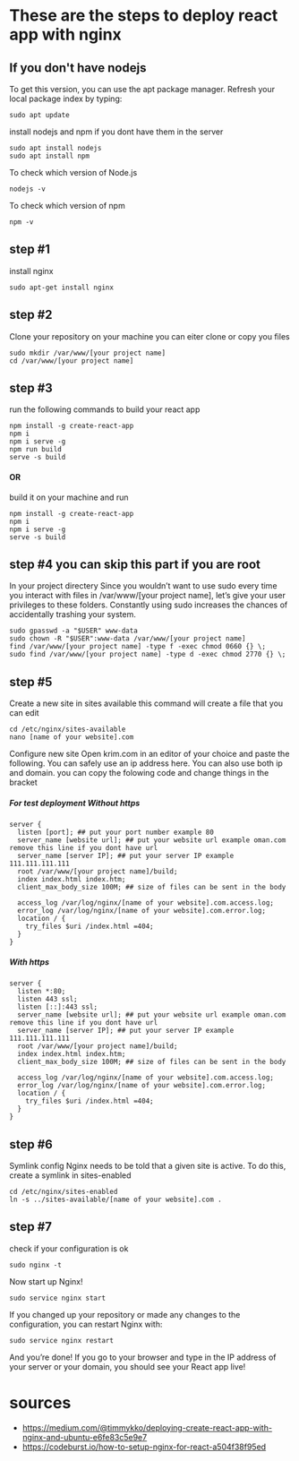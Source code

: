 # These are the steps to deploy react app with nginx
## If you don't have nodejs
To get this version, you can use the apt package manager. Refresh your local package index by typing:
```
sudo apt update
```
install nodejs and npm if you dont have them in the server
```
sudo apt install nodejs
sudo apt install npm
```

To check which version of Node.js 
```
nodejs -v
```
To check which version of npm
```
npm -v
```

## step #1

install nginx
```
sudo apt-get install nginx
```

## step #2 
Clone your repository on your machine
you can eiter clone or copy you files
```
sudo mkdir /var/www/[your project name]
cd /var/www/[your project name]
```
## step #3
run the following commands to build your react app
```
npm install -g create-react-app
npm i
npm i serve -g
npm run build
serve -s build
```
#### OR 
build it on your machine and run
```
npm install -g create-react-app
npm i
npm i serve -g
serve -s build
```
## step #4 you can skip this part if you are root
In your project directery
Since you wouldn’t want to use sudo every time you interact with files in /var/www/[your project name], let’s give your user privileges to these folders. 
Constantly using sudo increases the chances of accidentally trashing your system.
```
sudo gpasswd -a "$USER" www-data
sudo chown -R "$USER":www-data /var/www/[your project name]
find /var/www/[your project name] -type f -exec chmod 0660 {} \;
sudo find /var/www/[your project name] -type d -exec chmod 2770 {} \;
```
## step #5
Create a new site in sites available
this command will create a file that you can edit
```
cd /etc/nginx/sites-available
nano [name of your website].com
```
Configure new site
Open krim.com in an editor of your choice and paste the following. 
You can safely use an ip address here.
You can also use both ip and domain.
you can copy the folowing code and change things in the bracket
##### For test deployment Without https
```
server {
  listen [port]; ## put your port number example 80
  server_name [website url]; ## put your website url example oman.com remove this line if you dont have url
  server_name [server IP]; ## put your server IP example 111.111.111.111
  root /var/www/[your project name]/build;
  index index.html index.htm;
  client_max_body_size 100M; ## size of files can be sent in the body

  access_log /var/log/nginx/[name of your website].com.access.log;
  error_log /var/log/nginx/[name of your website].com.error.log;
  location / {
    try_files $uri /index.html =404;
  }
}
```
##### With https
```
server {
  listen *:80;
  listen 443 ssl;
  listen [::]:443 ssl;
  server_name [website url]; ## put your website url example oman.com remove this line if you dont have url
  server_name [server IP]; ## put your server IP example 111.111.111.111
  root /var/www/[your project name]/build;
  index index.html index.htm;
  client_max_body_size 100M; ## size of files can be sent in the body

  access_log /var/log/nginx/[name of your website].com.access.log;
  error_log /var/log/nginx/[name of your website].com.error.log;
  location / {
    try_files $uri /index.html =404;
  }
}
```

## step #6
Symlink config
Nginx needs to be told that a given site is active. To do this, create a symlink in sites-enabled
```
cd /etc/nginx/sites-enabled
ln -s ../sites-available/[name of your website].com .
```
## step #7
check if your configuration is ok
```
sudo nginx -t
```
Now start up Nginx!
```
sudo service nginx start
```
If you changed up your repository or made any changes to the configuration, you can restart Nginx with:
```
sudo service nginx restart
```
And you’re done! If you go to your browser and type in the IP address of your server or your domain, you should see your React app live!

# sources
* https://medium.com/@timmykko/deploying-create-react-app-with-nginx-and-ubuntu-e6fe83c5e9e7
* https://codeburst.io/how-to-setup-nginx-for-react-a504f38f95ed

